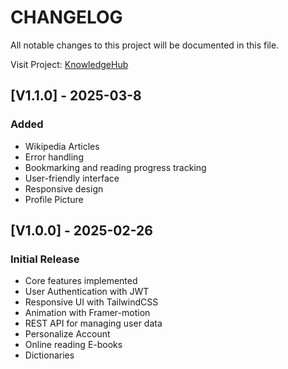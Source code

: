 # CHANGELOG

All notable changes to this project will be documented in this file.

Visit Project: [KnowledgeHub](URL_ADDRESSachangelog.com/en/1.0.0/)

## [V1.1.0] - 2025-03-8

### Added

* Wikipedia Articles
* Error handling
* Bookmarking and reading progress tracking
* User-friendly interface
* Responsive design
* Profile Picture

## [V1.0.0] - 2025-02-26

### Initial Release

* Core features implemented
* User Authentication with JWT
* Responsive UI with TailwindCSS
* Animation with Framer-motion
* REST API for managing user data
* Personalize Account
* Online reading E-books
* Dictionaries